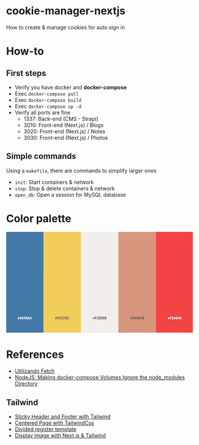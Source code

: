 # cookie-manager-nextjs
How to create &amp; manage cookies for auto sign in

# How-to

## First steps
- Verify you have docker and **docker-compose**
- Exec `docker-compose pull`
- Exec `docker-compose build`
- Exec `docker-compose up -d`
- Verify all ports are fine
    - 1337: Back-end (CMS - Strapi)
    - 3010: Front-end (Next.js) / Blogs
    - 3020: Front-end (Next.js) / Notes
    - 3030: Front-end (Next.js) / Photos

## Simple commands
Using a `makefile`, there are commands to simplify larger ones
- `init`: Start containers & network
- `stop`: Stop & delete containers & network
- `open_db`: Open a session for MySQL database

# Color palette
![Color palette](color-palette.png)

# References
- [Utilizando Fetch](https://developer.mozilla.org/es/docs/Web/API/Fetch_API/Utilizando_Fetch)
- [NodeJS: Making docker-compose Volumes Ignore the node_modules Directory](https://medium.com/@semur.nabiev/how-to-make-docker-compose-volumes-ignore-the-node-modules-directory-99f9ec224561)

## Tailwind
- [Sticky Header and Footer with Tailwind](https://dev.to/cryptic022/sticky-header-and-footer-with-tailwind-2oik)
- [Centered Page with TailwindCss](https://www.tailwindtoolbox.com/components/centered-page)
- [Divided register template](https://github.com/davidgrzyb/tailwind-auth-template)
- [Display image with Next.js & Tailwind](https://github.com/vercel/next.js/issues/19471)
